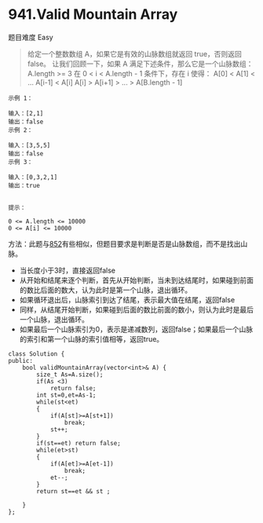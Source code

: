 # 941.Valid Mountain Array
题目难度 Easy
> 给定一个整数数组 A，如果它是有效的山脉数组就返回 true，否则返回 false。
让我们回顾一下，如果 A 满足下述条件，那么它是一个山脉数组：
A.length >= 3
在 0 < i < A.length - 1 条件下，存在 i 使得：
A[0] < A[1] < ... A[i-1] < A[i]
A[i] > A[i+1] > ... > A[B.length - 1]

```
示例 1：

输入：[2,1]
输出：false
示例 2：

输入：[3,5,5]
输出：false
示例 3：

输入：[0,3,2,1]
输出：true


提示：

0 <= A.length <= 10000
0 <= A[i] <= 10000
```

方法：此题与[852](/852.Peak_Index_in_A_Mountain_Array.md)有些相似，但题目要求是判断是否是山脉数组，而不是找出山脉。
- 当长度小于3时，直接返回false
- 从开始和结尾来逐个判断，首先从开始判断，当未到达结尾时，如果碰到前面的数比后面的数大，认为此时是第一个山脉，退出循环。
- 如果循环退出后，山脉索引到达了结尾，表示最大值在结尾，返回false
- 同样，从结尾开始判断，如果碰到后面的数比前面的数小，则认为此时是最后一个山脉，退出循环。
- 如果最后一个山脉索引为0，表示是递减数列，返回false；如果最后一个山脉的索引和第一个山脉的索引值相等，返回true。

```
class Solution {
public:
    bool validMountainArray(vector<int>& A) {
        size_t As=A.size();
        if(As <3)
            return false;
        int st=0,et=As-1;
        while(st<et)
        {
            if(A[st]>=A[st+1])
                break;
            st++;
        }
        if(st==et) return false;
        while(et>st)
        {
            if(A[et]>=A[et-1])
                break;
            et--;
        }
        return st==et && st ;

    }
};
```
